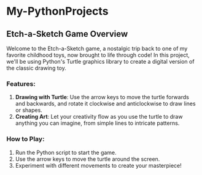 # My-PythonProjects


## Etch-a-Sketch Game Overview

Welcome to the Etch-a-Sketch game, a nostalgic trip back to one of my favorite childhood toys, now brought to life through code! In this project, we'll be using Python's Turtle graphics library to create a digital version of the classic drawing toy.

### Features:

1. **Drawing with Turtle**: Use the arrow keys to move the turtle forwards and backwards, and rotate it clockwise and anticlockwise to draw lines or shapes.
2. **Creating Art**: Let your creativity flow as you use the turtle to draw anything you can imagine, from simple lines to intricate patterns.

### How to Play:

1. Run the Python script to start the game.
2. Use the arrow keys to move the turtle around the screen.
3. Experiment with different movements to create your masterpiece!




